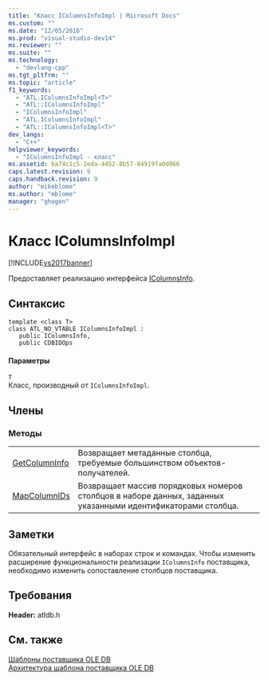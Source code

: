 ```yaml
---
title: "Класс IColumnsInfoImpl | Microsoft Docs"
ms.custom: ""
ms.date: "12/05/2016"
ms.prod: "visual-studio-dev14"
ms.reviewer: ""
ms.suite: ""
ms.technology: 
  - "devlang-cpp"
ms.tgt_pltfrm: ""
ms.topic: "article"
f1_keywords: 
  - "ATL.IColumnsInfoImpl<T>"
  - "ATL::IColumnsInfoImpl"
  - "IColumnsInfoImpl"
  - "ATL.IColumnsInfoImpl"
  - "ATL::IColumnsInfoImpl<T>"
dev_langs: 
  - "C++"
helpviewer_keywords: 
  - "IColumnsInfoImpl - класс"
ms.assetid: ba74c1c5-2eda-4452-8b57-84919fa0d066
caps.latest.revision: 9
caps.handback.revision: 9
author: "mikeblome"
ms.author: "mblome"
manager: "ghogen"
---
```

# Класс IColumnsInfoImpl
[!INCLUDE[vs2017banner](../../assembler/inline/includes/vs2017banner.md)]

Предоставляет реализацию интерфейса [IColumnsInfo](https://msdn.microsoft.com/en-us/library/ms724541.aspx).  
  
## Синтаксис  
  
```  
template <class T>  
class ATL_NO_VTABLE IColumnsInfoImpl :   
   public IColumnsInfo,    
   public CDBIDOps  
```  
  
#### Параметры  
 `T`  
 Класс, производный от `IColumnsInfoImpl`.  
  
## Члены  
  
### Методы  
  
|||  
|-|-|  
|[GetColumnInfo](../../data/oledb/icolumnsinfoimpl-getcolumninfo.md)|Возвращает метаданные столбца, требуемые большинством объектов\-получателей.|  
|[MapColumnIDs](../../data/oledb/icolumnsinfoimpl-mapcolumnids.md)|Возвращает массив порядковых номеров столбцов в наборе данных, заданных указанными идентификаторами столбца.|  
  
## Заметки  
 Обязательный интерфейс в наборах строк и командах.  Чтобы изменить расширение функциональности реализации `IColumnsInfo` поставщика, необходимо изменить сопоставление столбцов поставщика.  
  
## Требования  
 **Header:**  atldb.h  
  
## См. также  
 [Шаблоны поставщика OLE DB](../../data/oledb/ole-db-provider-templates-cpp.md)   
 [Архитектура шаблона поставщика OLE DB](../../data/oledb/ole-db-provider-template-architecture.md)